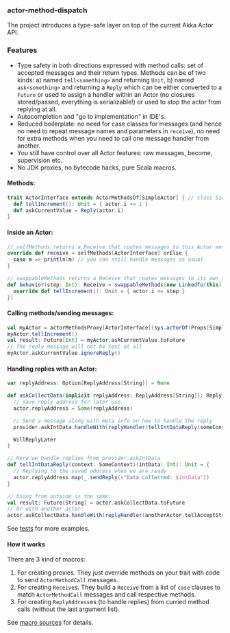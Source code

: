 ### actor-method-dispatch

The project introduces a type-safe layer on top of the current Akka Actor API.

### Features

  - Type safety in both directions expressed with method calls: set of accepted messages and their return types. Methods can be of two kinds: a) named `tell<something>` and returning `Unit`, b) named `ask<something>` and returning a `Reply` which can be either converted to a `Future` or used to assign a handler within an Actor (no closures stored/passed, everything is serializable!) or used to stop the actor from replying at all.
  - Autocompletion and "go to implementation" in IDE's.
  - Reduced boilerplate: no need for case classes for messages (and hence no need to repeat message names and parameters in `receive`), no need for extra methods when you need to call one message handler from another.
  - You still have control over all Actor features: raw messages, become, supervision etc.
  - No JDK proxies, no bytecode hacks, pure Scala macros.

#### Methods:
```scala
trait ActorInterface extends ActorMethodsOf[SimpleActor] { // class SimpleActor extends Actor
  def tellIncrement(): Unit = { actor.i += 1 }
  def askCurrentValue = Reply(actor.i)
}
```

#### Inside an Actor:
```scala
// selfMethods returns a Receive that routes messages to this Actor method calls
override def receive = selfMethods[ActorInterface] orElse {
  case m => println(m) // you can still handle messages as usual
}

// swappableMethods returns a Receive that routes messages to its own copy of ActorMethods
def behavior(step: Int): Receive = swappableMethods(new LinkedTo(this) with ActorInterface {
  override def tellIncrement(): Unit = { actor.i += step }
})
```

#### Calling methods/sending messages:
```scala
val myActor = actorMethodsProxy[ActorInterface](sys.actorOf(Props[SimpleActor]))
myActor.tellIncrement()
val result: Future[Int] = myActor.askCurrentValue.toFuture
// The reply message will not be sent at all
myActor.askCurrentValue.ignoreReply()
```

#### Handling replies with an Actor:
```scala
var replyAddress: Option[ReplyAddress[String]] = None

def askCollectData(implicit replyAddress: ReplyAddress[String]): Reply[String] = {
  // save reply address for later use
  actor.replyAddress = Some(replyAddress)

  // Send a message along with meta info on how to handle the reply
  provider.askIntData.handleWith(replyHandler(tellIntDataReply(someContext)))

  WillReplyLater
}

// Here we handle replies from provider.askIntData
def tellIntDataReply(context: SomeContext)(intData: Int): Unit = {
  // Replying to the saved address when we are ready
  actor.replyAddress.map(_.sendReply(s"Data collected: $intData"))
}

// Using from outside is the same:
val result: Future[String] = actor.askCollectData.toFuture
// Or with another actor:
actor.askCollectData.handleWith(replyHandler(anotherActor.tellAcceptStringData))
```

See [tests](https://github.com/ojow/actor-method-dispatch/blob/master/src/test/scala/ojow/actor) for more examples.

#### How it works
There are 3 kind of macros:
  1. For creating proxies. They just override methods on your trait with code to send `ActorMethodCall` messages.
  2. For creating `Receive`s. They build a `Receive` from a list of `case` clauses to match `ActorMethodCall` messages and call respective methods.
  3. For creating `ReplyAddress`es (to handle replies) from curried method calls (without the last argument list).

See [macro sources](https://github.com/ojow/actor-method-dispatch/blob/master/macro/src/main/scala/ojow/actor) for details.



